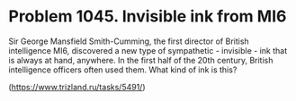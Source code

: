 # Problem 1045. Invisible ink from MI6

Sir George Mansfield Smith-Cumming, the first director of British intelligence MI6, discovered a new type of sympathetic - invisible - ink that is always at hand, anywhere. In the first half of the 20th century, British intelligence officers often used them. What kind of ink is this?

(https://www.trizland.ru/tasks/5491/)